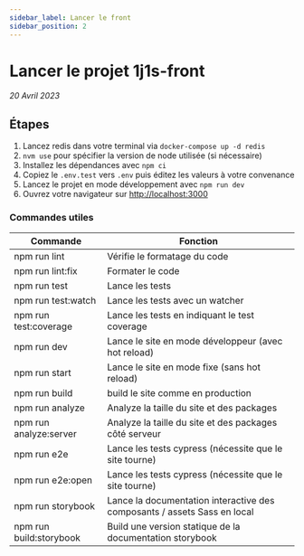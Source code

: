 ```yaml
---
sidebar_label: Lancer le front
sidebar_position: 2
---
```


# Lancer le projet 1j1s-front

_20 Avril 2023_

## Étapes 
1. Lancez redis dans votre terminal via `docker-compose up -d redis`
2. `nvm use` pour spécifier la version de node utilisée (si nécessaire)
3. Installez les dépendances avec `npm ci`
4. Copiez le `.env.test` vers `.env` puis éditez les valeurs à votre convenance
5. Lancez le projet en mode développement avec `npm run dev`
6. Ouvrez votre navigateur sur [http://localhost:3000](http://localhost:3000)


### Commandes utiles

| Commande                | Fonction                                                                 |
|-------------------------|--------------------------------------------------------------------------|
| npm run lint            | Vérifie le formatage du code                                             |
| npm run lint:fix        | Formater le code                                                         |
| npm run test            | Lance les tests                                                          |
| npm run test:watch      | Lance les tests avec un watcher                                          |
| npm run test:coverage   | Lance les tests en indiquant le test coverage                            |
| npm run dev             | Lance le site en mode développeur (avec hot reload)                      |
| npm run start           | Lance le site en mode fixe (sans hot reload)                             |
| npm run build           | build le site comme en production                                        |
| npm run analyze         | Analyze la taille du site et des packages                                |
| npm run analyze:server  | Analyze la taille du site et des packages côté serveur                   |
| npm run e2e             | Lance les tests cypress (nécessite que le site tourne)                   |
| npm run e2e:open        | Lance les tests cypress (nécessite que le site tourne)                   |
| npm run storybook       | Lance la documentation interactive des composants / assets Sass en local |
| npm run build:storybook | Build une version statique de la documentation storybook                 |
